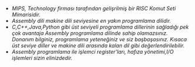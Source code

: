 <ul>
  <li><i>MIPS, Technology firması tarafından gelişrilmiş bir RISC Komut Seti Mimarisidir.</i></li>

<li><i>Assembly dili makine dili seviyesine en yakın programlama dilidir.</i></li>

 <li><i>C,C++,Java,Python gibi üst seviyeli programlama dillerinin sağladığı pek çok avantaja Assembly programlama dilinde sahip olamazsınız. Donanım bilginiz,
   programlama yeteneğiniz ve siz başbaşasınız. Kısaca üst seviye diller ve makine dili arasında kalan dil gibi değerlendirilebilir.</i></li>
  <li><i>Assembly programlama ile işlemci register'ları, hafıza yönetimi,I/O işlemleri sizin elinizdedir.</i></li>

